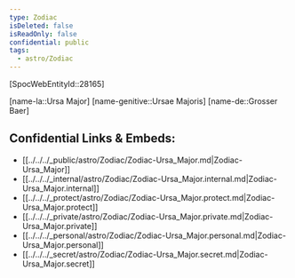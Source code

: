 ```yaml
---
type: Zodiac
isDeleted: false
isReadOnly: false
confidential: public
tags:
  - astro/Zodiac
---
```


[SpocWebEntityId::28165]



[name-la::Ursa Major]
[name-genitive::Ursae Majoris]
[name-de::Grosser Baer]


## Confidential Links & Embeds: 
- [[../../../_public/astro/Zodiac/Zodiac-Ursa_Major.md|Zodiac-Ursa_Major]] 
- [[../../../_internal/astro/Zodiac/Zodiac-Ursa_Major.internal.md|Zodiac-Ursa_Major.internal]] 
- [[../../../_protect/astro/Zodiac/Zodiac-Ursa_Major.protect.md|Zodiac-Ursa_Major.protect]] 
- [[../../../_private/astro/Zodiac/Zodiac-Ursa_Major.private.md|Zodiac-Ursa_Major.private]] 
- [[../../../_personal/astro/Zodiac/Zodiac-Ursa_Major.personal.md|Zodiac-Ursa_Major.personal]] 
- [[../../../_secret/astro/Zodiac/Zodiac-Ursa_Major.secret.md|Zodiac-Ursa_Major.secret]] 
